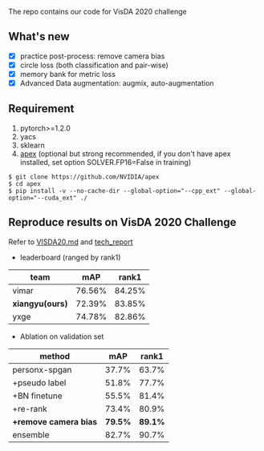 The repo contains our code for VisDA 2020 challenge

## What's new
- [x] practice post-process: remove camera bias
- [x] circle loss (both classification and pair-wise)
- [x] memory bank for metric loss
- [x] Advanced Data augmentation: augmix, auto-augmentation

## Requirement
1. pytorch>=1.2.0
2. yacs
3. sklearn
4. [apex](https://github.com/NVIDIA/apex) (optional but strong recommended, if you don't have apex
installed, set option SOLVER.FP16=False in training)
````
$ git clone https://github.com/NVIDIA/apex
$ cd apex
$ pip install -v --no-cache-dir --global-option="--cpp_ext" --global-option="--cuda_ext" ./
````

## Reproduce results on VisDA 2020 Challenge
Refer to [VISDA20.md](VISDA20.md) and [tech_report](tech_report.pdf)

- leaderboard (ranged by rank1)

|team|mAP|rank1|
|----|---|-----|
|vimar|76.56%|84.25%|
|**xiangyu(ours)**|72.39%|83.85%|
|yxge|74.78%|82.86%|

- Ablation on validation set

|method|mAP|rank1|
|------|---|-----|
|personx-spgan|37.7%|63.7%|
|+pseudo label|51.8%|77.7%|
|+BN finetune|55.5%|81.4%|
|+re-rank|73.4%|80.9%|
|**+remove camera bias**|**79.5%**|**89.1%**|
|ensemble|82.7%|90.7%|